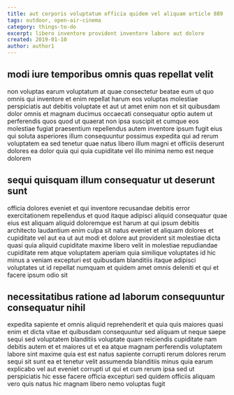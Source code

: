 ```yaml
---
title: aut corporis voluptatum officia quidem vel aliquam article 889
tags: outdoor, open-air-cinema
category: things-to-do
excerpt: libero inventore provident inventore labore aut dolore
created: 2019-01-10
author: author1
---
```


## modi iure temporibus omnis quas repellat velit

non voluptas earum voluptatum at quae consectetur beatae eum ut quo omnis qui inventore et enim repellat harum eos voluptas molestiae perspiciatis aut debitis voluptate et aut ut amet enim non et sit quibusdam dolor omnis et magnam ducimus occaecati consequatur optio autem ut perferendis quos quod ut quaerat non ipsa suscipit et cumque eos molestiae fugiat praesentium repellendus autem inventore ipsum fugit eius qui soluta asperiores illum consequuntur possimus expedita qui ad rerum voluptatem ea sed tenetur quae natus libero illum magni et officiis deserunt dolores ea dolor quia qui quia cupiditate vel illo minima nemo est neque dolorem

## sequi quisquam illum consequatur ut deserunt sunt

officia dolores eveniet et qui inventore recusandae debitis error exercitationem repellendus et quod itaque adipisci aliquid consequatur quae eius est aliquam aliquid doloremque est harum at qui ipsum debitis architecto laudantium enim culpa sit natus eveniet et aliquam dolores et cupiditate vel aut ea ut aut modi et dolore aut provident sit molestiae dicta quasi quia aliquid cupiditate maxime libero velit in molestiae repudiandae cupiditate rem atque voluptatem aperiam quia similique voluptates id hic minus a veniam excepturi est quibusdam blanditiis itaque adipisci voluptates ut id repellat numquam et quidem amet omnis deleniti et qui et facere ipsum odio sit

## necessitatibus ratione ad laborum consequuntur consequatur nihil

expedita sapiente et omnis aliquid reprehenderit et quia quis maiores quasi enim et dicta vitae et quibusdam consequuntur sed aliquam ut neque saepe sequi sed voluptatem blanditiis voluptate quam reiciendis cupiditate nam debitis autem et et maiores ut et ea atque magnam perferendis voluptatem labore sint maxime quia est est natus sapiente corrupti rerum dolores rerum sequi sit sunt ea et tenetur velit assumenda blanditiis minus quia earum explicabo vel aut eveniet corrupti ut qui et cum rerum ipsa sed ut perspiciatis hic esse facere officia excepturi sed quidem officiis aliquam vero quis natus hic magnam libero nemo voluptas fugit
